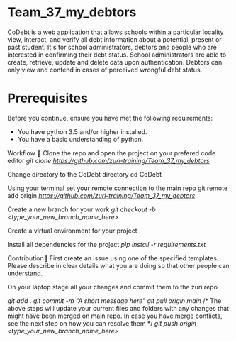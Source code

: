 # Team_37_my_debtors
CoDebt is a web application that allows schools within a particular locality view, interact, and verify all debt information about a potential, present or past student. It's for school administrators, debtors and people who are interested in confirming their debt status. School administrators are able to create, retrieve, update and delete data upon authentication. Debtors can only view and contend in cases of perceived wrongful debt status.

# Prerequisites
Before you continue, ensure you have met the following requirements:

* You have python 3.5 and/or higher installed.
* You have a basic understanding of python.

Workflow 🍃
Clone the repo and open the project on your prefered code editor _git clone https://github.com/zuri-training/Team_37_my_debtors_

Change directory to the CoDebt directory cd CoDebt

Using your terminal set your remote connection to the main repo git remote add origin _https://github.com/zuri-training/Team_37_my_debtors_

Create a new branch for your work _git checkout -b <type_your_new_branch_name_here>_

Create a virtual environment for your project

Install all dependencies for the project _pip install -r requirements.txt_


Contribution🛂
First create an issue using one of the specified templates. Please describe in clear details what you are doing so that other people can understand.

On your laptop stage all your changes and commit them to the zuri repo

_git add .
git commit -m "A short message here"
git pull origin main_
/*
The above steps will update your current files and folders
with any changes that might have been merged on main repo.
In case you have merge conflicts, see the next step
on how you can resolve them
*/
_git push origin <type_your_new_branch_name_here>_